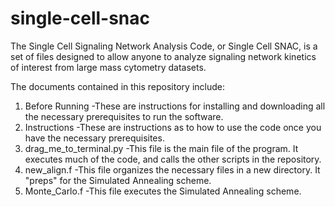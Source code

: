 # single-cell-snac

The Single Cell Signaling Network Analysis Code, or Single Cell SNAC, is a set of files designed to allow anyone to analyze signaling network kinetics of interest from large mass cytometry datasets.

The documents contained in this repository include:
1. Before Running
   -These are instructions for installing and downloading all the necessary prerequisites to run the software.
2. Instructions
   -These are instructions as to how to use the code once you have the necessary prerequisites.
3. drag_me_to_terminal.py
   -This file is the main file of the program.  It executes much of the code, and calls the other scripts in the repository.
4. new_align.f
   -This file organizes the necessary files in a new directory.  It "preps" for the Simulated Annealing scheme.
5. Monte_Carlo.f
   -This file executes the Simulated Annealing scheme.
